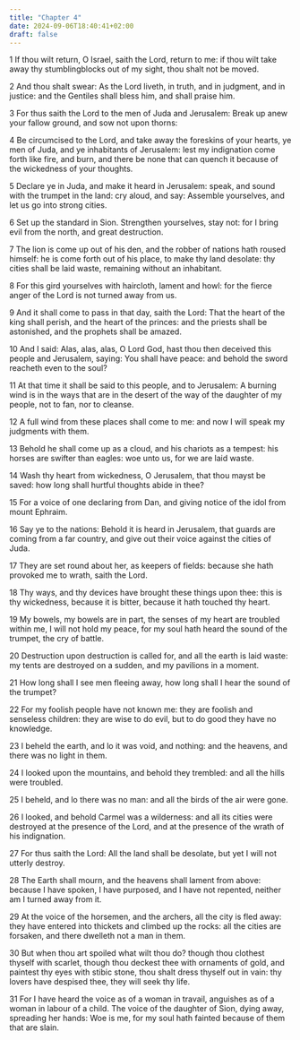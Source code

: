 ```yaml
---
title: "Chapter 4"
date: 2024-09-06T18:40:41+02:00
draft: false
---
```




1 If thou wilt return, O Israel, saith the Lord, return to me: if thou wilt take away thy stumblingblocks out of my sight, thou shalt not be moved.

2 And thou shalt swear: As the Lord liveth, in truth, and in judgment, and in justice: and the Gentiles shall bless him, and shall praise him.

3 For thus saith the Lord to the men of Juda and Jerusalem: Break up anew your fallow ground, and sow not upon thorns:

4 Be circumcised to the Lord, and take away the foreskins of your hearts, ye men of Juda, and ye inhabitants of Jerusalem: lest my indignation come forth like fire, and burn, and there be none that can quench it because of the wickedness of your thoughts.

5 Declare ye in Juda, and make it heard in Jerusalem: speak, and sound with the trumpet in the land: cry aloud, and say: Assemble yourselves, and let us go into strong cities.

6 Set up the standard in Sion. Strengthen yourselves, stay not: for I bring evil from the north, and great destruction.

7 The lion is come up out of his den, and the robber of nations hath roused himself: he is come forth out of his place, to make thy land desolate: thy cities shall be laid waste, remaining without an inhabitant.

8 For this gird yourselves with haircloth, lament and howl: for the fierce anger of the Lord is not turned away from us.

9 And it shall come to pass in that day, saith the Lord: That the heart of the king shall perish, and the heart of the princes: and the priests shall be astonished, and the prophets shall be amazed.

10 And I said: Alas, alas, alas, O Lord God, hast thou then deceived this people and Jerusalem, saying: You shall have peace: and behold the sword reacheth even to the soul?

11 At that time it shall be said to this people, and to Jerusalem: A burning wind is in the ways that are in the desert of the way of the daughter of my people, not to fan, nor to cleanse.

12 A full wind from these places shall come to me: and now I will speak my judgments with them.

13 Behold he shall come up as a cloud, and his chariots as a tempest: his horses are swifter than eagles: woe unto us, for we are laid waste.

14 Wash thy heart from wickedness, O Jerusalem, that thou mayst be saved: how long shall hurtful thoughts abide in thee?

15 For a voice of one declaring from Dan, and giving notice of the idol from mount Ephraim.

16 Say ye to the nations: Behold it is heard in Jerusalem, that guards are coming from a far country, and give out their voice against the cities of Juda.

17 They are set round about her, as keepers of fields: because she hath provoked me to wrath, saith the Lord.

18 Thy ways, and thy devices have brought these things upon thee: this is thy wickedness, because it is bitter, because it hath touched thy heart.

19 My bowels, my bowels are in part, the senses of my heart are troubled within me, I will not hold my peace, for my soul hath heard the sound of the trumpet, the cry of battle.

20 Destruction upon destruction is called for, and all the earth is laid waste: my tents are destroyed on a sudden, and my pavilions in a moment.

21 How long shall I see men fleeing away, how long shall I hear the sound of the trumpet?

22 For my foolish people have not known me: they are foolish and senseless children: they are wise to do evil, but to do good they have no knowledge.

23 I beheld the earth, and lo it was void, and nothing: and the heavens, and there was no light in them.

24 I looked upon the mountains, and behold they trembled: and all the hills were troubled.

25 I beheld, and lo there was no man: and all the birds of the air were gone.

26 I looked, and behold Carmel was a wilderness: and all its cities were destroyed at the presence of the Lord, and at the presence of the wrath of his indignation.

27 For thus saith the Lord: All the land shall be desolate, but yet I will not utterly destroy.

28 The Earth shall mourn, and the heavens shall lament from above: because I have spoken, I have purposed, and I have not repented, neither am I turned away from it.

29 At the voice of the horsemen, and the archers, all the city is fled away: they have entered into thickets and climbed up the rocks: all the cities are forsaken, and there dwelleth not a man in them.

30 But when thou art spoiled what wilt thou do? though thou clothest thyself with scarlet, though thou deckest thee with ornaments of gold, and paintest thy eyes with stibic stone, thou shalt dress thyself out in vain: thy lovers have despised thee, they will seek thy life.

31 For I have heard the voice as of a woman in travail, anguishes as of a woman in labour of a child. The voice of the daughter of Sion, dying away, spreading her hands: Woe is me, for my soul hath fainted because of them that are slain.

